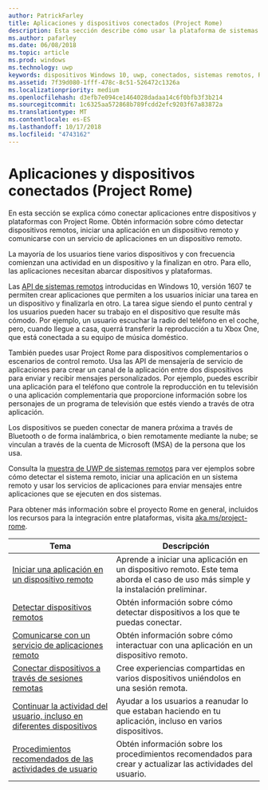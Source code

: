 ```yaml
---
author: PatrickFarley
title: Aplicaciones y dispositivos conectados (Project Rome)
description: Esta sección describe cómo usar la plataforma de sistemas remotos para descubrir dispositivos remotos, iniciar una aplicación en un dispositivo remoto y comunicarse con un servicio de aplicaciones en un dispositivo remoto.
ms.author: pafarley
ms.date: 06/08/2018
ms.topic: article
ms.prod: windows
ms.technology: uwp
keywords: dispositivos Windows 10, uwp, conectados, sistemas remotos, Roma, proyecto rome
ms.assetid: 7f39d080-1fff-478c-8c51-526472c1326a
ms.localizationpriority: medium
ms.openlocfilehash: d3efb7e094ce1464028dadaa14c6f0bfb3f3b214
ms.sourcegitcommit: 1c6325aa572868b789fcdd2efc9203f67a83872a
ms.translationtype: MT
ms.contentlocale: es-ES
ms.lasthandoff: 10/17/2018
ms.locfileid: "4743162"
---
```

# <a name="connected-apps-and-devices-project-rome"></a>Aplicaciones y dispositivos conectados (Project Rome)

En esta sección se explica cómo conectar aplicaciones entre dispositivos y plataformas con Project Rome. Obtén información sobre cómo detectar dispositivos remotos, iniciar una aplicación en un dispositivo remoto y comunicarse con un servicio de aplicaciones en un dispositivo remoto.

La mayoría de los usuarios tiene varios dispositivos y con frecuencia comienzan una actividad en un dispositivo y la finalizan en otro. Para ello, las aplicaciones necesitan abarcar dispositivos y plataformas.

Las [API de sistemas remotos](https://msdn.microsoft.com/library/windows/apps/Windows.System.RemoteSystems) introducidas en Windows 10, versión 1607 te permiten crear aplicaciones que permiten a los usuarios iniciar una tarea en un dispositivo y finalizarla en otro. La tarea sigue siendo el punto central y los usuarios pueden hacer su trabajo en el dispositivo que resulte más cómodo. Por ejemplo, un usuario escuchar la radio del teléfono en el coche, pero, cuando llegue a casa, querrá transferir la reproducción a tu Xbox One, que está conectada a su equipo de música doméstico.

También puedes usar Project Rome para dispositivos complementarios o escenarios de control remoto. Usa las API de mensajería de servicio de aplicaciones para crear un canal de la aplicación entre dos dispositivos para enviar y recibir mensajes personalizados. Por ejemplo, puedes escribir una aplicación para el teléfono que controle la reproducción en tu televisión o una aplicación complementaria que proporcione información sobre los personajes de un programa de televisión que estés viendo a través de otra aplicación.  

Los dispositivos se pueden conectar de manera próxima a través de Bluetooth o de forma inalámbrica, o bien remotamente mediante la nube; se vinculan a través de la cuenta de Microsoft (MSA) de la persona que los usa.

Consulta la [muestra de UWP de sistemas remotos](https://github.com/Microsoft/Windows-universal-samples/tree/dev/Samples/RemoteSystems ) para ver ejemplos sobre cómo detectar el sistema remoto, iniciar una aplicación en un sistema remoto y usar los servicios de aplicaciones para enviar mensajes entre aplicaciones que se ejecuten en dos sistemas.

Para obtener más información sobre el proyecto Rome en general, incluidos los recursos para la integración entre plataformas, visita [aka.ms/project-rome](https://aka.ms/project-rome).

| Tema | Descripción |
|-------|-------------|
| [Iniciar una aplicación en un dispositivo remoto](launch-a-remote-app.md) | Aprende a iniciar una aplicación en un dispositivo remoto. Este tema aborda el caso de uso más simple y la instalación preliminar.  |
| [Detectar dispositivos remotos](discover-remote-devices.md)  | Obtén información sobre cómo detectar dispositivos a los que te puedas conectar. |
| [Comunicarse con un servicio de aplicaciones remoto](communicate-with-a-remote-app-service.md) | Obtén información sobre cómo interactuar con una aplicación en un dispositivo remoto. |
| [Conectar dispositivos a través de sesiones remotas](remote-sessions.md) | Cree experiencias compartidas en varios dispositivos uniéndolos en una sesión remota. |
| [Continuar la actividad del usuario, incluso en diferentes dispositivos](useractivities.md)| Ayudar a los usuarios a reanudar lo que estaban haciendo en tu aplicación, incluso en varios dispositivos.|
| [Procedimientos recomendados de las actividades de usuario](useractivities-best-practices.md)| Obtén información sobre los procedimientos recomendados para crear y actualizar las actividades del usuario.|
